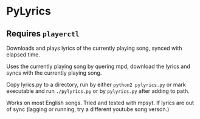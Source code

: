 # PyLyrics


## Requires `playerctl`

Downloads and plays lyrics of the currently playing song, synced with elapsed time.

Uses the currently playing song by quering mpd, download the lyrics and syncs with the currently playing song.

Copy lyrics.py to a directory, run by either `python2 pylyrics.py` or mark executable and run `./pylyrics.py` or by `pylyrics.py` after adding to path.

Works on most English songs. Tried and tested with mpsyt. If lyrics are out of sync (lagging or running, try a different youtube song verson.)
